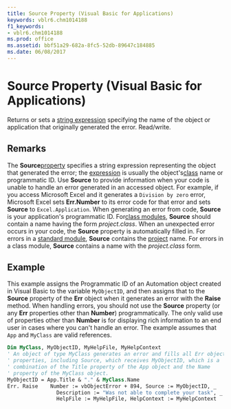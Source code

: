 ```yaml
---
title: Source Property (Visual Basic for Applications)
keywords: vblr6.chm1014188
f1_keywords:
- vblr6.chm1014188
ms.prod: office
ms.assetid: bbf51a29-682a-8fc5-52db-89647c184885
ms.date: 06/08/2017
---
```



# Source Property (Visual Basic for Applications)



Returns or sets a [string expression](../../Glossary/vbe-glossary.md#string-expression) specifying the name of the object or application that originally generated the error. Read/write.

## Remarks

The  **Source**[property](../../Glossary/vbe-glossary.md#property) specifies a string expression representing the object that generated the error; the [expression](../../Glossary/vbe-glossary.md#expression) is usually the object's[class](../../Glossary/vbe-glossary.md#class) name or programmatic ID. Use **Source** to provide information when your code is unable to handle an error generated in an accessed object. For example, if you access Microsoft Excel and it generates a `Division by zero` error, Microsoft Excel sets **Err.Number** to its error code for that error and sets **Source** to `Excel.Application`.
When generating an error from code,  **Source** is your application's programmatic ID. For[class modules](../../Glossary/vbe-glossary.md#class-module),  **Source** should contain a name having the form _project.class_. When an unexpected error occurs in your code, the **Source** property is automatically filled in. For errors in a [standard module](../../Glossary/vbe-glossary.md#standard-module),  **Source** contains the [project](../../Glossary/vbe-glossary.md#project) name. For errors in a class module, **Source** contains a name with the _project.class_ form.

## Example

This example assigns the Programmatic ID of an Automation object created in Visual Basic to the variable  `MyObjectID`, and then assigns that to the  **Source** property of the **Err** object when it generates an error with the **Raise** method. When handling errors, you should not use the **Source** property (or any **Err** properties other than **Number**) programmatically. The only valid use of properties other than **Number** is for displaying rich information to an end user in cases where you can't handle an error. The example assumes that `App` and `MyClass` are valid references.


```vb
Dim MyClass, MyObjectID, MyHelpFile, MyHelpContext
' An object of type MyClass generates an error and fills all Err object
' properties, including Source, which receives MyObjectID, which is a 
' combination of the Title property of the App object and the Name
' property of the MyClass object.
MyObjectID = App.Title & "." & MyClass.Name
Err. Raise    Number := vbObjectError + 894, Source := MyObjectID, _
                Description := "Was not able to complete your task", _
                HelpFile := MyHelpFile, HelpContext := MyHelpContext 

```


